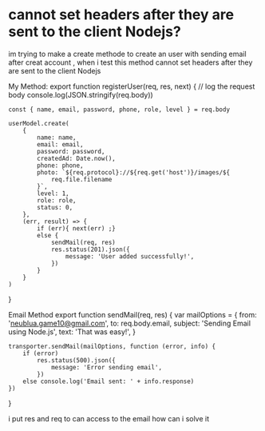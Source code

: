 
# cannot set headers after they are sent to the client Nodejs?

im trying to make a create methode to create an user with sending email after creat account ,
when i test this method
cannot set headers after they are sent to the client Nodejs

My Method:
export function registerUser(req, res, next) {
    // log the request body
    console.log(JSON.stringify(req.body))

    const { name, email, password, phone, role, level } = req.body

    userModel.create(
        {
            name: name,
            email: email,
            password: password,
            createdAd: Date.now(),
            phone: phone,
            photo: `${req.protocol}://${req.get('host')}/images/${
                req.file.filename
            }`,
            level: 1,
            role: role,
            status: 0,
        },
        (err, result) => {
            if (err){ next(err) ;}
            else {
                sendMail(req, res)
                res.status(201).json({
                    message: 'User added successfully!',
                })
            }
        }
    )
}

Email Method
export function sendMail(req, res) {
    var mailOptions = {
        from: 'neublua.game10@gmail.com',
        to: req.body.email,
        subject: 'Sending Email using Node.js',
        text: 'That was easy!',
    }

    transporter.sendMail(mailOptions, function (error, info) {
        if (error)
            res.status(500).json({
                message: 'Error sending email',
            })
        else console.log('Email sent: ' + info.response)
    })
}

i put res and req to can access to the email
how can i solve it

        